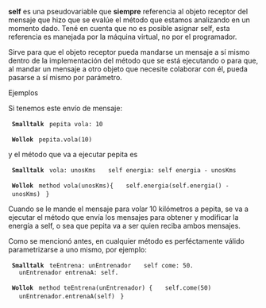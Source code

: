 **self** es una pseudovariable que **siempre** referencia al objeto receptor del mensaje que hizo que se evalúe el método que estamos analizando en un momento dado. Tené en cuenta que no es posible asignar self, esta referencia es manejada por la máquina virtual, no por el programador.

Sirve para que el objeto receptor pueda mandarse un mensaje a sí mismo dentro de la implementación del método que se está ejecutando o para que, al mandar un mensaje a otro objeto que necesite colaborar con él, pueda pasarse a sí mismo por parámetro.

Ejemplos

Si tenemos este envío de mensaje:

` `**`Smalltalk`**
` pepita vola: 10`

` `**`Wollok`**
` pepita.vola(10)`

y el método que va a ejecutar pepita es

` `**`Smalltalk`**
` vola: unosKms`
`   self energia: self energia - unosKms`

` `**`Wollok`**
` method vola(unosKms){`
`   self.energia(self.energia() - unosKms)`
` }`

Cuando se le mande el mensaje para volar 10 kilómetros a pepita, se va a ejecutar el método que envía los mensajes para obtener y modificar la energía a self, o sea que pepita va a ser quien reciba ambos mensajes.

Como se mencionó antes, en cualquier método es perféctamente válido parametrizarse a uno mismo, por ejemplo:

` `**`Smalltalk`**
` teEntrena: unEntrenador`
`   self come: 50.`
`   unEntrenador entrenaA: self.`

` `**`Wollok`**
` method teEntrena(unEntrenador) {`
`   self.come(50)`
`   unEntrenador.entrenaA(self)`
` }`
